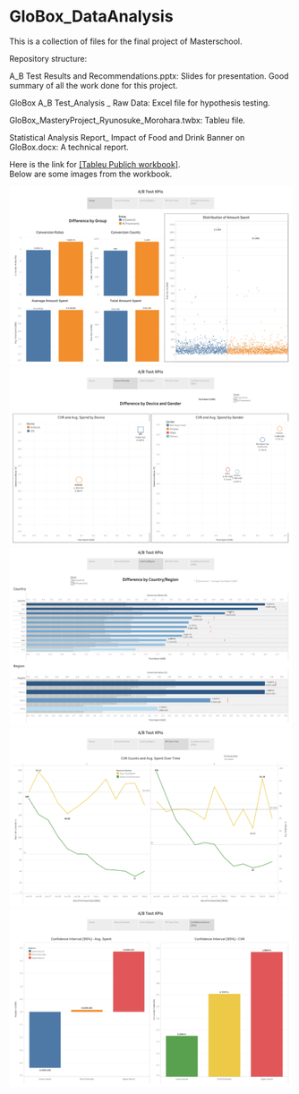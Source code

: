 # GloBox_DataAnalysis
This is a collection of files for the final project of Masterschool.

Repository structure:

A_B Test Results and Recommendations.pptx:
  Slides for presentation. Good summary of all the work done for this project.

GloBox A_B Test_Analysis _ Raw Data:
  Excel file for hypothesis testing.

GloBox_MasteryProject_Ryunosuke_Morohara.twbx:
  Tableu file.

Statistical Analysis Report_ Impact of Food and Drink Banner on GloBox.docx:
  A technical report.

Here is the link for [[Tableu Publich workbook]](https://public.tableau.com/app/profile/ryunosuke.morohara/viz/GloBox_MasteryProject/ABTestKPIs).<br>
Below are some images from the workbook.

![alt text](https://github.com/RyuMoro/GloBox_DataAnalysis/blob/main/images/A_B%20Test%20KPIs.png "Group - Tableau")
![alt text](https://github.com/RyuMoro/GloBox_DataAnalysis/blob/main/images/A_B%20Test%20KPIs%20(1).png "Device&Gender - Tableau")
![alt text](https://github.com/RyuMoro/GloBox_DataAnalysis/blob/main/images/A_B%20Test%20KPIs%20(2).png "Country - Tableau")
![alt text](https://github.com/RyuMoro/GloBox_DataAnalysis/blob/main/images/A_B%20Test%20KPIs%20(3).png "KPI over time - Tableau")
![alt text](https://github.com/RyuMoro/GloBox_DataAnalysis/blob/main/images/A_B%20Test%20KPIs%20(4).png "Confidence Interval - Tableau")
